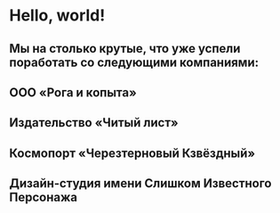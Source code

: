 # Hello, world!

## Мы на столько крутые, что уже успели поработать со следующими компаниями:

## ООО «Рога и копыта»

## Издательство «Читый лист»

## Космопорт «Черезтерновый Кзвёздный»

## Дизайн-студия имени Слишком Известного Персонажа
